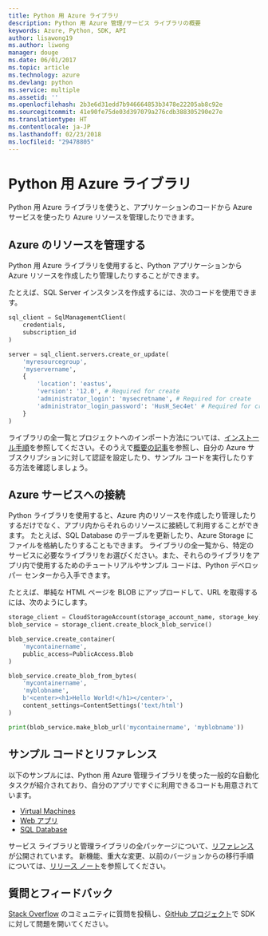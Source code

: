 ```yaml
---
title: Python 用 Azure ライブラリ
description: Python 用 Azure 管理/サービス ライブラリの概要
keywords: Azure, Python, SDK, API
author: lisawong19
ms.author: liwong
manager: douge
ms.date: 06/01/2017
ms.topic: article
ms.technology: azure
ms.devlang: python
ms.service: multiple
ms.assetid: ''
ms.openlocfilehash: 2b3e6d31edd7b946664853b3478e22205ab8c92e
ms.sourcegitcommit: 41e90fe75de03d397079a276cdb388305290e27e
ms.translationtype: HT
ms.contentlocale: ja-JP
ms.lasthandoff: 02/23/2018
ms.locfileid: "29478805"
---
```

# <a name="azure-libraries-for-python"></a>Python 用 Azure ライブラリ

Python 用 Azure ライブラリを使うと、アプリケーションのコードから Azure サービスを使ったり Azure リソースを管理したりできます。 

## <a name="manage-azure-resources"></a>Azure のリソースを管理する

Python 用 Azure ライブラリを使用すると、Python アプリケーションから Azure リソースを作成したり管理したりすることができます。

たとえば、SQL Server インスタンスを作成するには、次のコードを使用できます。

```python
sql_client = SqlManagementClient(
    credentials,
    subscription_id
)

server = sql_client.servers.create_or_update(
    'myresourcegroup',
    'myservername',
    {
        'location': 'eastus',
        'version': '12.0', # Required for create
        'administrator_login': 'mysecretname', # Required for create
        'administrator_login_password': 'HusH_Sec4et' # Required for create
    }
)
```

ライブラリの全一覧とプロジェクトへのインポート方法については、[インストール手順](python-sdk-azure-install.md)を参照してください。そのうえで[概要の記事](python-sdk-azure-get-started.yml)を参照し、自分の Azure サブスクリプションに対して認証を設定したり、サンプル コードを実行したりする方法を確認しましょう。

## <a name="connect-to-azure-services"></a>Azure サービスへの接続

Python ライブラリを使用すると、Azure 内のリソースを作成したり管理したりするだけでなく、アプリ内からそれらのリソースに接続して利用することができます。 たとえば、SQL Database のテーブルを更新したり、Azure Storage にファイルを格納したりすることもできます。 ライブラリの全一覧から、特定のサービスに必要なライブラリをお選びください。また、それらのライブラリをアプリ内で使用するためのチュートリアルやサンプル コードは、Python デベロッパー センターから入手できます。

たとえば、単純な HTML ページを BLOB にアップロードして、URL を取得するには、次のようにします。

```python
storage_client = CloudStorageAccount(storage_account_name, storage_key)
blob_service = storage_client.create_block_blob_service()

blob_service.create_container(
    'mycontainername',
    public_access=PublicAccess.Blob
)

blob_service.create_blob_from_bytes(
    'mycontainername',
    'myblobname',
    b'<center><h1>Hello World!</h1></center>',
    content_settings=ContentSettings('text/html')
)

print(blob_service.make_blob_url('mycontainername', 'myblobname'))
```

## <a name="sample-code-and-reference"></a>サンプル コードとリファレンス
以下のサンプルには、Python 用 Azure 管理ライブラリを使った一般的な自動化タスクが紹介されており、自分のアプリですぐに利用できるコードも用意されています。
- [Virtual Machines](python-sdk-azure-virtual-machine-samples.md)
- [Web アプリ](python-sdk-azure-web-apps-samples.md)
- [SQL Database](python-sdk-azure-sql-database-samples.md)

サービス ライブラリと管理ライブラリの全パッケージについて、[リファレンス](/python/api/overview/azure)が公開されています。 新機能、重大な変更、以前のバージョンからの移行手順については、[リリース ノート](python-sdk-azure-release-notes.md)を参照してください。 

## <a name="get-help-and-give-feedback"></a>質問とフィードバック

[Stack Overflow](http://stackoverflow.com/questions/tagged/azure-sdk-python) のコミュニティに質問を投稿し、[GitHub プロジェクト](https://github.com/Azure/azure-sdk-for-python)で SDK に対して問題を開いてください。
